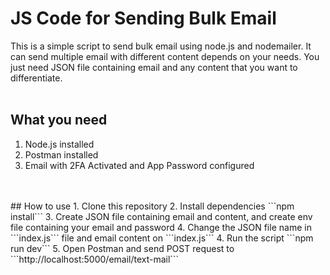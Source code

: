 JS Code for Sending Bulk Email
===============================
This is a simple script to send bulk email using node.js and nodemailer. It can send multiple email with different content depends on your needs. You just need JSON file containing email and any content that you want to differentiate.
<br>
<br>
## What you need
1. Node.js installed
2. Postman installed
3. Email with 2FA Activated and App Password configured
<br>
<br>
## How to use
1. Clone this repository
2. Install dependencies
    ```npm install```
3. Create JSON file containing email and content, and create env file containing your email and password
4. Change the JSON file name in ```index.js``` file and email content on ```index.js```
4. Run the script
    ```npm run dev```
5. Open Postman and send POST request to ```http://localhost:5000/email/text-mail```